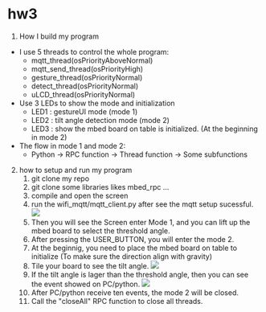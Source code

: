 # hw3

1. How I build my program
  - I use 5 threads to control the whole program:
     + mqtt_thread(osPriorityAboveNormal)
     + mqtt_send_thread(osPriorityHigh)
     + gesture_thread(osPriorityNormal)
     + detect_thread(osPriorityNormal)
     + uLCD_thread(osPriorityNormal)
  - Use 3 LEDs to show the mode and initialization 
     + LED1 : gestureUI mode (mode 1)
     + LED2 : tilt angle detection mode (mode 2)
     + LED3 : show the mbed board on table is initialized. (At the beginning in mode 2)
  - The flow in mode 1 and mode 2:
     + Python -> RPC function -> Thread function -> Some subfunctions

2. how to setup and run my program 
      1. git clone my repo
      2. git clone some libraries likes mbed_rpc ...
      3. compile and open the screen 
      4. run the wifi_mqtt/mqtt_client.py after see the mqtt setup sucessful.
          ![ ](https://imgur.com/fD3Wafj.jpg)
      6. Then you will see the Screen enter Mode 1, and you can lift up the mbed board to select the threshold angle.
      7. After pressing the USER_BUTTON, you will enter the mode 2.
      8. At the beginnig, you need to place the mbed board on table to initialize (To make sure the direction align with gravity)
      9. Tile your board to see the tilt angle.
          ![](https://imgur.com/o92jhen.jpg)
      9. If the tilt angle is lager than the threshold angle, then you can see the event showed on PC/python.
          ![](https://imgur.com/YlDXp4P.jpg)
      10. After PC/python receive ten events, the mode 2 will be closed.
      11. Call the "closeAll" RPC function to close all threads.
